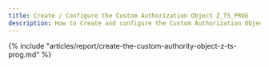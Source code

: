 ```yaml
---
title: Create / Configure the Custom Authorization Object Z_TS_PROG
description: How to Create and configure the Custom Authorization Object Z_TS_PROG
---
```


{% include "articles/report/create-the-custom-authority-object-z-ts-prog.md" %}